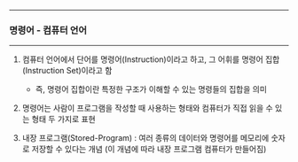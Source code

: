 -----
### 명령어 - 컴퓨터 언어
-----
1. 컴퓨터 언어에서 단어를 명령어(Instruction)이라고 하고, 그 어휘를 명령어 집합(Instruction Set)이라고 함
   - 즉, 명령어 집합이란 특정한 구조가 이해할 수 있는 명령들의 집합을 의미

2. 명령어는 사람이 프로그램을 작성할 때 사용하는 형태와 컴퓨터가 직접 읽을 수 있는 형태  두 가지로 표현

3. 내장 프로그램(Stored-Program) : 여러 종류의 데이터와 명령어를 메모리에 숫자로 저장할 수 있다는 개념 (이 개념에 따라 내장 프로그램 컴퓨터가 만들어짐)
